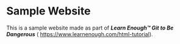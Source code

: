 # <h1>Sample Website</h1>

This is a sample website made as part of <strong><em>Learn Enough™ Git to Be
Dangerous</em></strong> (<a> https://www.learnenough.com/html-tutorial</a>).
